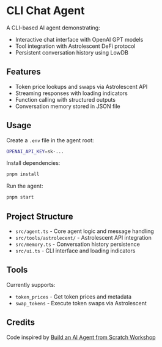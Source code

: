 # CLI Chat Agent

A CLI-based AI agent demonstrating:

- Interactive chat interface with OpenAI GPT models
- Tool integration with Astrolescent DeFi protocol
- Persistent conversation history using LowDB

## Features

- Token price lookups and swaps via Astrolescent API
- Streaming responses with loading indicators
- Function calling with structured outputs
- Conversation memory stored in JSON file

## Usage

Create a `.env` file in the agent root:

```bash
OPENAI_API_KEY=sk-...
```

Install dependencies:

```bash
pnpm install
```

Run the agent:

```bash
pnpm start
```

## Project Structure

- `src/agent.ts` - Core agent logic and message handling
- `src/tools/astrolecent/` - Astrolescent API integration
- `src/memory.ts` - Conversation history persistence
- `src/ui.ts` - CLI interface and loading indicators

## Tools

Currently supports:

- `token_prices` - Get token prices and metadata
- `swap_tokens` - Execute token swaps via Astrolescent

## Credits

Code inspired by [Build an AI Agent from Scratch Workshop](https://github.com/Hendrixer/agent-from-scratch)
